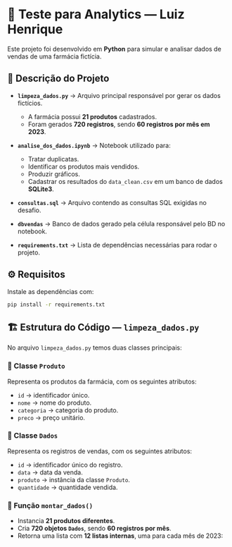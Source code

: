 # 🧪 Teste para Analytics — Luiz Henrique

Este projeto foi desenvolvido em **Python** para simular e analisar dados de vendas de uma farmácia fictícia.

## 📌 Descrição do Projeto

- **`limpeza_dados.py`** → Arquivo principal responsável por gerar os dados fictícios.  
  - A farmácia possui **21 produtos** cadastrados.  
  - Foram gerados **720 registros**, sendo **60 registros por mês em 2023**.  

- **`analise_dos_dados.ipynb`** → Notebook utilizado para:  
  - Tratar duplicatas.  
  - Identificar os produtos mais vendidos.  
  - Produzir gráficos.  
  - Cadastrar os resultados do `data_clean.csv` em um banco de dados **SQLite3**.  

- **`consultas.sql`** → Arquivo contendo as consultas SQL exigidas no desafio.  

- **`dbvendas`** → Banco de dados gerado pela célula responsável pelo BD no notebook.  

- **`requirements.txt`** → Lista de dependências necessárias para rodar o projeto.  

## ⚙️ Requisitos

Instale as dependências com:

```bash
pip install -r requirements.txt

```

## 🏗️ Estrutura do Código — `limpeza_dados.py`

No arquivo `limpeza_dados.py` temos duas classes principais:

### 🔹 Classe `Produto`
Representa os produtos da farmácia, com os seguintes atributos:
- `id` → identificador único.  
- `nome` → nome do produto.  
- `categoria` → categoria do produto.  
- `preco` → preço unitário.  

### 🔹 Classe `Dados`
Representa os registros de vendas, com os seguintes atributos:
- `id` → identificador único do registro.  
- `data` → data da venda.  
- `produto` → instância da classe `Produto`.  
- `quantidade` → quantidade vendida.  

### 🔹 Função `montar_dados()`
- Instancia **21 produtos diferentes**.  
- Cria **720 objetos `Dados`**, sendo **60 registros por mês**.  
- Retorna uma lista com **12 listas internas**, uma para cada mês de 2023:  